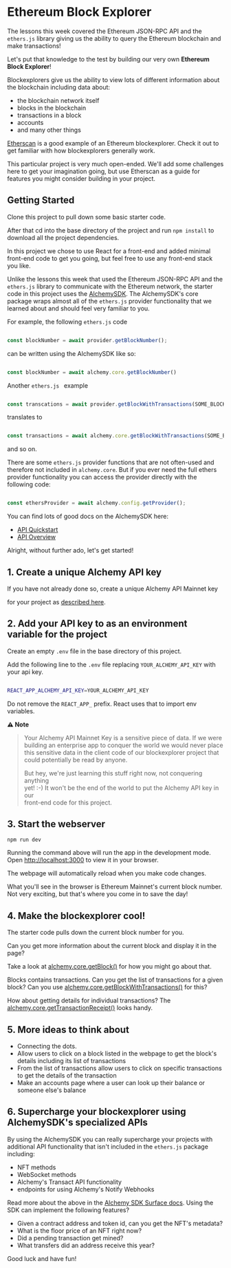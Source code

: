 # Ethereum Block Explorer

  

The lessons this week covered the Ethereum JSON-RPC API and the `ethers.js` library giving us the ability to query the Ethereum blockchain and make transactions!

  

Let's put that knowledge to the test by building our very own **Ethereum Block Explorer**!

  

Blockexplorers give us the ability to view lots of different information about the blockchain including data about:

* the blockchain network itself
* blocks in the blockchain
* transactions in a block
* accounts
* and many other things

[Etherscan](https://etherscan.io/) is a good example of an Ethereum blockexplorer. Check it out to get familiar with how blockexplorers generally work.

  

This particular project is very much open-ended. We'll add some challenges here to get your imagination going, but use Etherscan as a guide for features you might consider building in your project.

  

## Getting Started

  

Clone this project to pull down some basic starter code.

  

After that cd into the base directory of the project and run `npm install` to download all the project dependencies.

  

In this project we chose to use React for a front-end and added minimal front-end code to get you going, but feel free to use any front-end stack you like.

  

Unlike the lessons this week that used the Ethereum JSON-RPC API and the `ethers.js` library to communicate with the Ethereum network, the starter code in this project uses the [AlchemySDK](https://docs.alchemy.com/reference/alchemy-sdk-quickstart?a=eth-bootcamp). The AlchemySDK's core package wraps almost all of the `ethers.js` provider functionality that we learned about and should feel very familiar to you.

  

For example, the following `ethers.js` code

```js

const blockNumber = await provider.getBlockNumber();

```

can be written using the AlchemySDK like so:

```js

const blockNumber = await alchemy.core.getBlockNumber()

```

Another `ethers.js ` example

```js

const transcations = await provider.getBlockWithTransactions(SOME_BLOCK_NUMBER)

```

translates to

```js

const transactions = await alchemy.core.getBlockWithTransactions(SOME_BLOCK_NUMBER)

```

and so on.

  

There are some `ethers.js` provider functions that are not often-used and therefore not included in `alchemy.core`. But if you ever need the full ethers provider functionality you can access the provider directly with the following code:

```js

const ethersProvider = await alchemy.config.getProvider();

```

  

You can find lots of good docs on the AlchemySDK here:

* [API Quickstart](https://docs.alchemy.com/reference/alchemy-sdk-quickstart?a=eth-bootcamp)
* [API Overview](https://docs.alchemy.com/reference/api-overview?a=eth-bootcamp)

  

Alright, without further ado, let's get started!

  

## 1. Create a unique Alchemy API key

  

If you have not already done so, create a unique Alchemy API Mainnet key

for your project as [described here](https://docs.alchemy.com/reference/api-overview?a=eth-bootcamp).

  

## 2. Add your API key to as an environment variable for the project

  

Create an empty `.env` file in the base directory of this project.

  

Add the following line to the `.env` file replacing `YOUR_ALCHEMY_API_KEY` with your api key.

  

```sh

REACT_APP_ALCHEMY_API_KEY=YOUR_ALCHEMY_API_KEY

```

  

Do not remove the `REACT_APP_` prefix. React uses that to import env variables.

  

**⚠️ Note**
> Your Alchemy API Mainnet Key is a sensitive piece of data. If we were\
> building an enterprise app to conquer the world we would never place\
> this sensitive data in the client code of our blockexplorer project that\
> could potentially be read by anyone.
>
> But hey, we're just learning this stuff right now, not conquering anything\
> yet! :-) It won't be the end of the world to put the Alchemy API key in our\
> front-end code for this project.

  

## 3. Start the webserver

  

`npm run dev`

  

Running the command above will run the app in the development mode. Open [http://localhost:3000](http://localhost:3000) to view it in your browser.

  

The webpage will automatically reload when you make code changes.

  

What you'll see in the browser is Ethereum Mainnet's current block number. Not very exciting, but that's where you come in to save the day!

  

## 4. Make the blockexplorer cool!

  

The starter code pulls down the current block number for you.

  

Can you get more information about the current block and display it in the page?

Take a look at [alchemy.core.getBlock()](https://docs.alchemy.com/reference/sdk-getblock?a=eth-bootcamp) for how you might go about that.

  

Blocks contains transactions. Can you get the list of transactions for a given block? Can you use [alchemy.core.getBlockWithTransactions()](https://docs.alchemy.com/reference/sdk-getblockwithtransactions?a=eth-bootcamp) for this?

  

How about getting details for individual transactions? The [alchemy.core.getTransactionReceipt()](https://docs.alchemy.com/reference/sdk-gettransactionreceipt?a=eth-bootcamp) looks handy.

  

## 5. More ideas to think about

  

- Connecting the dots.
- Allow users to click on a block listed in the webpage to get the block's details including its list of transactions
- From the list of transactions allow users to click on specific transactions to get the details of the transaction
- Make an accounts page where a user can look up their balance or someone else's balance

  

## 6. Supercharge your blockexplorer using AlchemySDK's specialized APIs

  

By using the AlchemySDK you can really supercharge your projects with additional API functionality that isn't included in the `ethers.js` package including:

* NFT methods
* WebSocket methods
* Alchemy's Transact API functionality
* endpoints for using Alchemy's Notify Webhooks

  

Read more about the above in the [Alchemy SDK Surface docs](https://docs.alchemy.com/reference/alchemy-sdk-api-surface-overview?a=eth-bootcamp). Using the SDK can implement the following features?

  

- Given a contract address and token id, can you get the NFT's metadata?
- What is the floor price of an NFT right now?
- Did a pending transaction get mined?
- What transfers did an address receive this year?

  

Good luck and have fun!